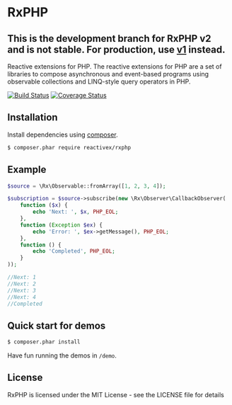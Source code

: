 RxPHP
======

## This is the development branch for RxPHP v2 and is not stable.  For production, use [v1](https://github.com/reactivex/rxphp) instead.

Reactive extensions for PHP. The reactive extensions for PHP are a set of
libraries to compose asynchronous and event-based programs using observable
collections and LINQ-style query operators in PHP.

[![Build Status](https://secure.travis-ci.org/ReactiveX/RxPHP.png?branch=master)](https://travis-ci.org/ReactiveX/RxPHP)
[![Coverage Status](https://coveralls.io/repos/github/ReactiveX/RxPHP/badge.svg?branch=master)](https://coveralls.io/github/ReactiveX/RxPHP?branch=master)

## Installation
Install dependencies using [composer](https://getcomposer.org).

```bash
$ composer.phar require reactivex/rxphp
```

## Example

```php
$source = \Rx\Observable::fromArray([1, 2, 3, 4]);

$subscription = $source->subscribe(new \Rx\Observer\CallbackObserver(
    function ($x) {
        echo 'Next: ', $x, PHP_EOL;
    },
    function (Exception $ex) {
        echo 'Error: ', $ex->getMessage(), PHP_EOL;
    },
    function () {
        echo 'Completed', PHP_EOL;
    }
));

//Next: 1
//Next: 2
//Next: 3
//Next: 4
//Completed

```

## Quick start for demos


```bash
$ composer.phar install
```

Have fun running the demos in `/demo`.


## License

RxPHP is licensed under the MIT License - see the LICENSE file for details

